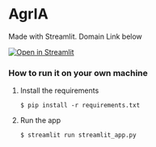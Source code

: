 # AgrIA

Made with Streamlit. Domain Link below

[![Open in Streamlit](https://static.streamlit.io/badges/streamlit_badge_black_white.svg)](https://https://agr-ia.streamlit.app/)

### How to run it on your own machine

1. Install the requirements

   ```
   $ pip install -r requirements.txt
   ```

2. Run the app

   ```
   $ streamlit run streamlit_app.py
   ```
